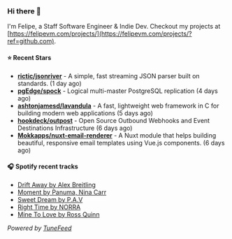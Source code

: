 ### Hi there 👋

I'm Felipe, a Staff Software Engineer & Indie Dev. Checkout my projects at [https://felipevm.com/projects/](https://felipevm.com/projects/?ref=github.com).

#### ⭐ Recent Stars
- **[rictic/jsonriver](https://github.com/rictic/jsonriver)** - A simple, fast streaming JSON parser built on standards. (1 day ago)
- **[pgEdge/spock](https://github.com/pgEdge/spock)** - Logical multi-master PostgreSQL replication (4 days ago)
- **[ashtonjamesd/lavandula](https://github.com/ashtonjamesd/lavandula)** - A fast, lightweight web framework in C for building modern web applications (5 days ago)
- **[hookdeck/outpost](https://github.com/hookdeck/outpost)** - Open Source Outbound Webhooks and Event Destinations Infrastructure (6 days ago)
- **[Mokkapps/nuxt-email-renderer](https://github.com/Mokkapps/nuxt-email-renderer)** - A Nuxt module that helps building beautiful, responsive email templates using Vue.js components. (6 days ago)

#### 🎧 Spotify recent tracks
- [Drift Away by Alex Breitling](https://open.spotify.com/track/3fc76LcSqH8jYX56DHlZpz)
- [Moment by Panuma, Nina Carr](https://open.spotify.com/track/11fQ56KIXCrTjuln0h7juk)
- [Sweet Dream by P.A.V](https://open.spotify.com/track/2oAa5LXr7P4Wwj0VnFfEGv)
- [Right Time by NORRA](https://open.spotify.com/track/4MiqMCkdCbEKHJkEW0DaLu)
- [Mine To Love by Ross Quinn](https://open.spotify.com/track/0T9qmOvid82TeLi4ZyyA9D)

_Powered by [TuneFeed](https://tunefeed.app?ref=github.com)_
